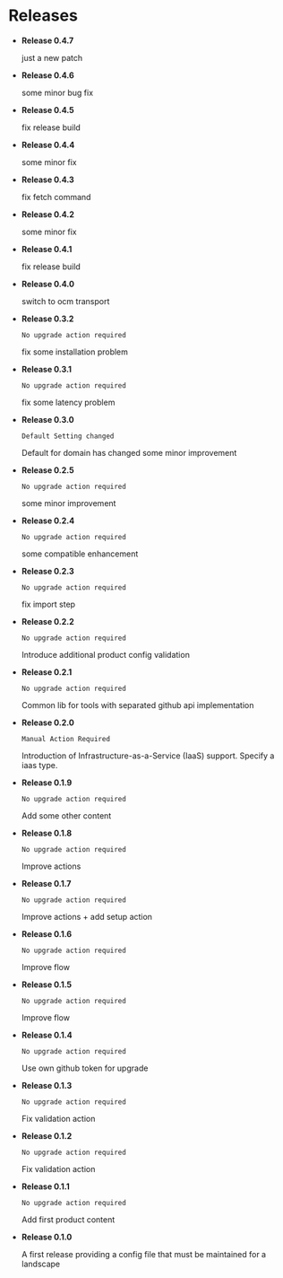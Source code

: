 # Releases

- **Release 0.4.7**

  just a new patch

- **Release 0.4.6**

  some minor bug fix

- **Release 0.4.5**

  fix release build

- **Release 0.4.4**

  some minor fix

- **Release 0.4.3**

  fix fetch command

- **Release 0.4.2**

  some minor fix

- **Release 0.4.1**

  fix release build

- **Release 0.4.0**

   switch to ocm transport

- **Release 0.3.2**

  `No upgrade action required`

   fix some installation problem

- **Release 0.3.1**

  `No upgrade action required`

   fix some latency problem

- **Release 0.3.0**

  `Default Setting changed`

   Default for domain has changed
   some minor improvement

- **Release 0.2.5**

  `No upgrade action required`

  some minor improvement

- **Release 0.2.4**

  `No upgrade action required`

  some compatible enhancement

- **Release 0.2.3**

  `No upgrade action required`

  fix import step

- **Release 0.2.2**

  `No upgrade action required`

  Introduce additional product config validation

- **Release 0.2.1**

  `No upgrade action required`

  Common lib for tools with separated github api implementation

- **Release 0.2.0**

  `Manual Action Required`

   Introduction of Infrastructure-as-a-Service (IaaS) support. Specify a iaas type.

- **Release 0.1.9**

  `No upgrade action required`

   Add some other content

- **Release 0.1.8**

  `No upgrade action required`

  Improve actions

- **Release 0.1.7**

  `No upgrade action required`

  Improve actions + add setup action

- **Release 0.1.6**

  `No upgrade action required`

  Improve flow

- **Release 0.1.5**

  `No upgrade action required`

  Improve flow

- **Release 0.1.4**

  `No upgrade action required`

  Use own github token for upgrade

- **Release 0.1.3**

  `No upgrade action required`

  Fix validation action

- **Release 0.1.2**

  `No upgrade action required`

  Fix validation action

- **Release 0.1.1**

  `No upgrade action required`

  Add first product content

- **Release 0.1.0**

  A first release providing a config file that must be maintained for a landscape
